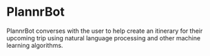 # PlannrBot
PlannrBot converses with the user to help create an itinerary for their upcoming trip using natural language processing and other machine learning algorithms.
